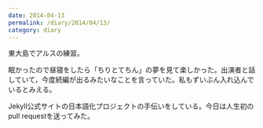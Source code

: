 ```yaml
---
date: 2014-04-13
permalink: /diary/2014/04/13/
category: diary
---
```


東大島でアルスの練習。

眠かったので昼寝をしたら「ちりとてちん」の夢を見て楽しかった。出演者と話していて，今度続編が出るみたいなことを言っていた。私もずいぶん入れ込んでいるとみえる。

Jekyll公式サイトの日本語化プロジェクトの手伝いをしている。今日は人生初のpull requestを送ってみた。